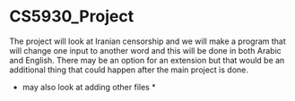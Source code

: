 # CS5930_Project

The project will look at Iranian censorship and we will make a program that will change one input to another word
and this will be done in both Arabic and English. There may be an option for an extension but that would be an
additional thing that could happen after the main project is done.

* may also look at adding other files *
